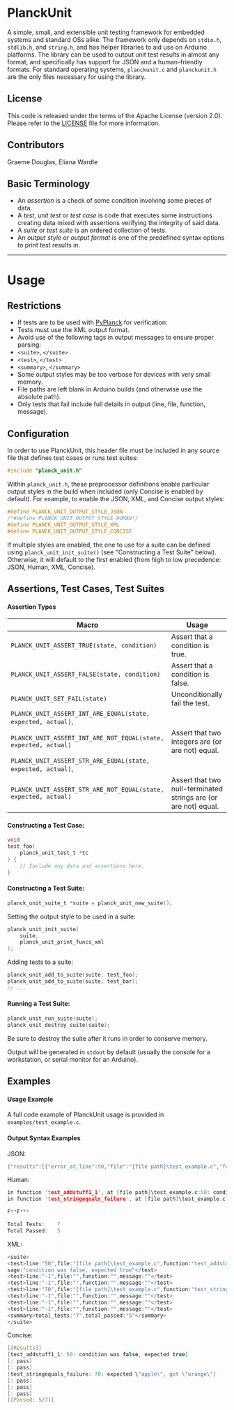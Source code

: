 PlanckUnit
==========

A simple, small, and extensible unit testing framework for embedded systems
and standard OSs alike. The framework only depends on `stdio.h`, `stdlib.h`,
and `string.h`, and has helper libraries to aid use on
Arduino platforms. The library can be used to output unit test results
in almost any format, and specifically has support for JSON and a
human-friendly formats. For standard operating systems, `planckunit.c` and
`planckunit.h` are the only files necessary for using the library.

License
-------

This code is released under the terms of the Apache License (version 2.0).
Please refer to the [LICENSE](LICENSE) file for more information.

Contributors
------------

Graeme Douglas, Eliana Wardle

Basic Terminology
-----------------

* An _assertion_ is a check of some condition involving some pieces of data.
* A _test_, _unit test_ or _test case_ is code that executes some
instructions creating data mixed with assertions verifying the integrity
of said data.
* A _suite_ or _test suite_ is an ordered collection of tests.
* An _output style_ or _output format_ is one of the predefined syntax
options to print test results in.

***

# Usage

## Restrictions

* If tests are to be used with [PyPlanck](https://github.com/iondbproject/planck-parser) for verification:
 * Tests must use the XML output format.
 * Avoid use of the following tags in output messages to ensure proper parsing:
  * `<suite>`, `</suite>`
  * `<test>`, `</test>`
  * `<summary>`, `</summary>`
* Some output styles may be too verbose for devices with very small memory.
* File paths are left blank in Arduino builds (and otherwise use the absolute path).
* Only tests that fail include full details in output (line, file, function, message).

## Configuration

In order to use PlanckUnit, this header file must be included in any source
file that defines test cases or runs test suites:

```c
#include "planck_unit.h"
```

Within `planck_unit.h`, these preprocessor definitions enable particular
output styles in the build when included (only Concise is enabled by default).
For example, to enable the JSON, XML, and Concise output styles:

```c
#define PLANCK_UNIT_OUTPUT_STYLE_JSON
/*#define PLANCK_UNIT_OUTPUT_STYLE_HUMAN*/
#define PLANCK_UNIT_OUTPUT_STYLE_XML
#define PLANCK_UNIT_OUTPUT_STYLE_CONCISE
```

If multiple styles are enabled, the one to use for a suite can be defined
using `planck_unit_init_suite()` (see "Constructing a Test Suite" below).
Otherwise, it will default to the first enabled (from high to low precedence:
JSON, Human, XML, Concise).

## Assertions, Test Cases, Test Suites

#### Assertion Types
| Macro | Usage |
|-------|-------|
| `PLANCK_UNIT_ASSERT_TRUE(state, condition)` | Assert that a condition is true. |
| `PLANCK_UNIT_ASSERT_FALSE(state, condition)` | Assert that a condition is false. |
| `PLANCK_UNIT_SET_FAIL(state)` |  Unconditionally fail the test. |
| `PLANCK_UNIT_ASSERT_INT_ARE_EQUAL(state, expected, actual)`,
`PLANCK_UNIT_ASSERT_INT_ARE_NOT_EQUAL(state, expected, actual)` | Assert that two integers are (or are not) equal. |
| `PLANCK_UNIT_ASSERT_STR_ARE_EQUAL(state, expected, actual)`,
`PLANCK_UNIT_ASSERT_STR_ARE_NOT_EQUAL(state, expected, actual)` | Assert that two null-terminated strings are (or are not) equal. |

#### Constructing a Test Case:

```c
void
test_foo(
	planck_unit_test_t *tc
) {
	// Include any data and assertions here.
}
```

#### Constructing a Test Suite:

```c
planck_unit_suite_t *suite = planck_unit_new_suite();
```

Setting the output style to be used in a suite:

```c
planck_unit_init_suite(
	suite,
	planck_unit_print_funcs_xml
);
```

Adding tests to a suite:

```c
planck_unit_add_to_suite(suite, test_foo);
planck_unit_add_to_suite(suite, test_bar);
// ...
```

#### Running a Test Suite:

```c
planck_unit_run_suite(suite);
planck_unit_destroy_suite(suite);
```

Be sure to destroy the suite after it runs in order to conserve memory.

Output will be generated in `stdout` by default
(usually the console for a workstation, or serial monitor for an Arduino).

## Examples

#### Usage Example

A full code example of PlanckUnit usage is provided in `examples/test_example.c`.

#### Output Syntax Examples

JSON:

```c
{"results":[{"error_at_line":50,"file":"[file path]\test_example.c","function":"test_addstuff1_1","message":"condition was false, expected true"},{"error_at_line":-1,"file":"","function":"","message":""},{"error_at_line":-1,"file":"","function":"","message":""},{"error_at_line":70,"file":"[file path]\test_example.c","function":"test_stringequals_failure","message":"expected \"apple\", got \"orange\""},{"error_at_line":-1,"file":"","function":"","message":""},{"error_at_line":-1,"file":"","function":"","message":""},{"error_at_line":-1,"file":"","function":"","message":""}],"total_tests":7,"total_passed":5}
```

Human:

```c
in function 'test_addstuff1_1', at [file path]\test_example.c:50: condition was false, expected true
in function 'test_stringequals_failure', at [file path]\test_example.c:70: expected \"apple\", got \"orange\"

F**F***

Total Tests:    7
Total Passed:   5
```

XML:

```c
<suite>
<test>line:"50",file:"[file path]\test_example.c",function:"test_addstuff1_1",mes
sage:"condition was false, expected true"</test>
<test>line:"-1",file:"",function:"",message:""</test>
<test>line:"-1",file:"",function:"",message:""</test>
<test>line:"70",file:"[file path]\test_example.c",function:"test_stringequals_failure",message:"expected \"apple\", got \"orange\""</test>
<test>line:"-1",file:"",function:"",message:""</test>
<test>line:"-1",file:"",function:"",message:""</test>
<test>line:"-1",file:"",function:"",message:""</test>
<summary>total_tests:"7",total_passed:"5"</summary>
</suite>
```

Concise:

```c
[[Results]]
[test_addstuff1_1: 50: condition was false, expected true]
[: pass]
[: pass]
[test_stringequals_failure: 70: expected \"apple\", got \"orange\"]
[: pass]
[: pass]
[: pass]
[[Passed: 5/7]]
```
